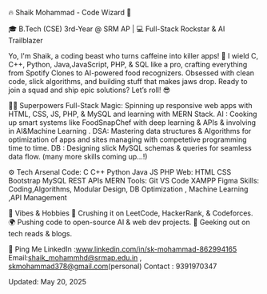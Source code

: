 🔥 Shaik Mohammad - Code Wizard 🚀

🎓 B.Tech (CSE) 3rd-Year @ SRM AP | 💻 Full-Stack Rockstar & AI Trailblazer

Yo, I'm Shaik, a coding beast who turns caffeine into killer apps! 🤖 I wield C, C++, Python, Java,JavaScript, PHP, & SQL like a pro, crafting everything from Spotify Clones to AI-powered food recognizers. 
Obsessed with clean code, slick algorithms, and building stuff that makes jaws drop. Ready to join a squad and ship epic solutions? Let’s roll! 😎

🧙‍♂️ Superpowers
Full-Stack Magic: Spinning up responsive web apps with HTML, CSS, JS, PHP, & MySQL and learning with MERN Stack.
AI : Cooking up smart systems like FoodSnapChef with deep learning & APIs & involving in AI&Machine Learning .
DSA: Mastering data structures & Algorithms for optimization of apps and sites managing with competetive programming time to time.
DB : Designing slick MySQL schemas & queries for seamless data flow.
(many more skills coming up...!)


⚙️ Tech Arsenal
Code: C C++ Python Java JS PHP
Web: HTML CSS Bootstrap MySQL REST APIs MERN
Tools: Git VS Code XAMPP Figma
Skills: Coding,Algorithms, Modular Design, DB Optimization , Machine Learning ,API Management


🌟 Vibes & Hobbies
🧩 Crushing it on LeetCode, HackerRank, & Codeforces.
🌍 Pushing code to open-source AI & web dev projects.
📖 Geeking out on tech reads & blogs.


📡 Ping Me
LinkedIn :www.linkedin.com/in/sk-mohammad-862994165
Email:shaik_mohammhd@srmap.edu.in , skmohammad378@gmail.com(personal)
Contact : 9391970347



Updated: May 20, 2025

<!---
ShaikMohammad786/ShaikMohammad786 is a ✨ special ✨ repository because its `README.md` (this file) appears on your GitHub profile.
You can click the Preview link to take a look at your changes.
--->
